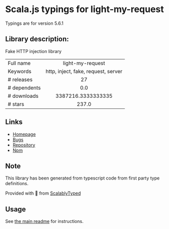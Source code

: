 
# Scala.js typings for light-my-request

Typings are for version 5.6.1

## Library description:
Fake HTTP injection library

|                    |                 |
| ------------------ | :-------------: |
| Full name          | light-my-request |
| Keywords           | http, inject, fake, request, server |
| # releases         | 27 |
| # dependents       | 0.0 |
| # downloads        | 3387216.3333333335 |
| # stars            | 237.0 |

## Links
- [Homepage](https://github.com/fastify/light-my-request/blob/master/README.md)
- [Bugs](https://github.com/fastify/light-my-request/issues)
- [Repository](https://github.com/fastify/light-my-request)
- [Npm](https://www.npmjs.com/package/light-my-request)
    


## Note
This library has been generated from typescript code from first party type definitions.

Provided with :purple_heart: from [ScalablyTyped](https://github.com/oyvindberg/ScalablyTyped)

## Usage
See [the main readme](../../readme.md) for instructions.


